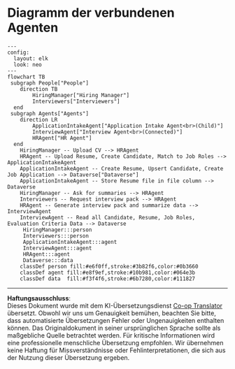 <!--
CO_OP_TRANSLATOR_METADATA:
{
  "original_hash": "02c15421de88efe63b32ca403c366f86",
  "translation_date": "2025-10-17T19:22:24+00:00",
  "source_file": "docs/operative-preview/02-multi-agent/assets/connected-agents-diagram.md",
  "language_code": "de"
}
-->
# Diagramm der verbundenen Agenten

```mermaid
---
config:
  layout: elk
  look: neo
---
flowchart TB
 subgraph People["People"]
    direction TB
        HiringManager["Hiring Manager"]
        Interviewers["Interviewers"]
  end
 subgraph Agents["Agents"]
    direction LR
        ApplicationIntakeAgent["Application Intake Agent<br>(Child)"]
        InterviewAgent["Interview Agent<br>(Connected)"]
        HRAgent["HR Agent"]
  end
    HiringManager -- Upload CV --> HRAgent
    HRAgent -- Upload Resume, Create Candidate, Match to Job Roles --> ApplicationIntakeAgent
    ApplicationIntakeAgent -- Create Resume, Upsert Candidate, Create Job Application --> Dataverse["Dataverse"]
    ApplicationIntakeAgent -- Store Resume file in file column --> Dataverse
    HiringManager -- Ask for summaries --> HRAgent
    Interviewers -- Request interview pack --> HRAgent
    HRAgent -- Generate interview pack and summarize data --> InterviewAgent
    InterviewAgent -- Read all Candidate, Resume, Job Roles, Evaluation Criteria Data --> Dataverse
     HiringManager:::person
     Interviewers:::person
     ApplicationIntakeAgent:::agent
     InterviewAgent:::agent
     HRAgent:::agent
     Dataverse:::data
    classDef person fill:#e6f0ff,stroke:#3b82f6,color:#0b3660
    classDef agent fill:#e8f9ef,stroke:#10b981,color:#064e3b
    classDef data  fill:#f3f4f6,stroke:#6b7280,color:#111827
```

---

**Haftungsausschluss**:  
Dieses Dokument wurde mit dem KI-Übersetzungsdienst [Co-op Translator](https://github.com/Azure/co-op-translator) übersetzt. Obwohl wir uns um Genauigkeit bemühen, beachten Sie bitte, dass automatisierte Übersetzungen Fehler oder Ungenauigkeiten enthalten können. Das Originaldokument in seiner ursprünglichen Sprache sollte als maßgebliche Quelle betrachtet werden. Für kritische Informationen wird eine professionelle menschliche Übersetzung empfohlen. Wir übernehmen keine Haftung für Missverständnisse oder Fehlinterpretationen, die sich aus der Nutzung dieser Übersetzung ergeben.